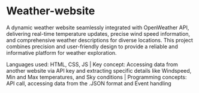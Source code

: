 # Weather-website
A dynamic weather website seamlessly integrated with OpenWeather API, delivering real-time temperature updates, precise wind speed information, and comprehensive weather descriptions for diverse locations. This project combines precision and user-friendly design to provide a reliable and informative platform for weather exploration.

Languages used: HTML, CSS, JS | 
Key concept: Accessing data from another website via API key and extracting specific details like Windspeed, Min and Max temperatures, and Sky conditions | 
Programming concepts: API call, accessing data from the .JSON format and Event handling

